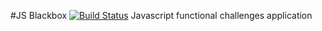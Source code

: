 #JS Blackbox  [![Build Status](https://travis-ci.org/Ahineya/jsblackbox.svg?branch=master)](https://travis-ci.org/Ahineya/jsblackbox)
Javascript functional challenges application

